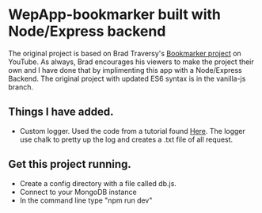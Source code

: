 # WepApp-bookmarker built with Node/Express backend
The original project is based on Brad Traversy's [Bookmarker project](https://youtu.be/DIVfDZZeGxM) on YouTube.
As always, Brad encourages his viewers to make the project their own and I have done that by implimenting this app with a Node/Express Backend. The original project with updated ES6 syntax is in the vanilla-js branch.

## Things I have added.
* Custom logger. Used the code from a tutorial found [Here](https://codesource.io/creating-a-logging-middleware-in-expressjs/). The logger use chalk to pretty up the log and creates a .txt file of all request.


## Get this project running. 
* Create a config directory with a file called db.js.
* Connect to your MongoDB instance
* In the command line type "npm run dev"
